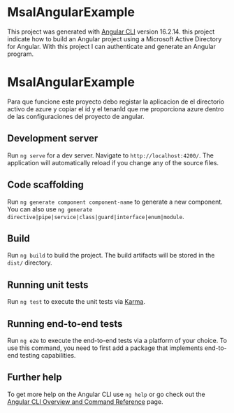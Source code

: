 # MsalAngularExample

This project was generated with [Angular CLI](https://github.com/angular/angular-cli) version 16.2.14. this project indicate how to build an Angular project using a Microsoft Active Directory for Angular.  With this project I can authenticate and generate an Angular program.

# MsalAngularExample
Para que funcione este proyecto debo registar la aplicacion de el directorio activo de azure y copiar el id y el tenanId que me proporciona azure dentro de las configuraciones del proyecto de angular.

## Development server

Run `ng serve` for a dev server. Navigate to `http://localhost:4200/`. The application will automatically reload if you change any of the source files.

## Code scaffolding

Run `ng generate component component-name` to generate a new component. You can also use `ng generate directive|pipe|service|class|guard|interface|enum|module`.

## Build

Run `ng build` to build the project. The build artifacts will be stored in the `dist/` directory.

## Running unit tests

Run `ng test` to execute the unit tests via [Karma](https://karma-runner.github.io).

## Running end-to-end tests

Run `ng e2e` to execute the end-to-end tests via a platform of your choice. To use this command, you need to first add a package that implements end-to-end testing capabilities.

## Further help

To get more help on the Angular CLI use `ng help` or go check out the [Angular CLI Overview and Command Reference](https://angular.io/cli) page.
